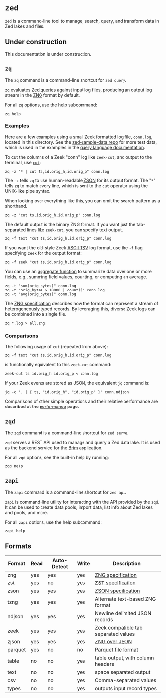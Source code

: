 # `zed`

`zed` is a command-line tool to manage, search, query, and transform
data in Zed lakes and files.

## Under construction

This documentation is under construction.

## `zq`

The `zq` command is a command-line shortcut for `zed query`.

`zq` evaluates [Zed queries](../../docs/language/README.md) against input log
  files, producing an output log stream in the [ZNG](../../docs/formats/zng.md)
  format by default.

For all `zq` options, use the help subcommand:

```
zq help
```

### Examples

Here are a few examples using a small Zeek formatted log file, `conn.log`,
located in this directory. See the
[zed-sample-data repo](https://github.com/brimdata/zed-sample-data) for more test
data, which is used in the examples in the
[query language documentation](../../docs/language/README.md).

To cut the columns of a Zeek "conn" log like `zeek-cut`, and output to the
 terminal, use [`cut`](../../docs/language/operators.md#cut):

```
zq -z "* | cut ts,id.orig_h,id.orig_p" conn.log
```

The `-z` tells `zq` to use human-readable [ZSON](../../docs/formats/zson.md)
for its output format. The "`*`"
tells `zq` to match every line, which is sent to the `cut` operator
using the UNIX-like pipe syntax.

When looking over everything like this, you can omit the search pattern
as a shorthand.
```
zq -z "cut ts,id.orig_h,id.orig_p" conn.log
```

The default output is the binary ZNG format. If you want just the tab-separated
 lines like `zeek-cut`, you can specify text output.
```
zq -f text "cut ts,id.orig_h,id.orig_p" conn.log
```
If you want the old-style Zeek [ASCII TSV](https://docs.zeek.org/en/master/log-formats.html#zeek-tsv-format-logs)
log format, use the `-f` flag specifying `zeek` for the output
format:
```
zq -f zeek "cut ts,id.orig_h,id.orig_p" conn.log
```
You can use an [aggregate function](../../docs/language/aggregate-functions.md) to summarize data over one or
more fields, e.g., summing field values, counting, or computing an average.
```
zq -t "sum(orig_bytes)" conn.log
zq -t "orig_bytes > 10000 | count()" conn.log
zq -t "avg(orig_bytes)" conn.log
```

The [ZNG specification](../../docs/formats/zng.md) describes how the format can
represent a stream of heterogeneously typed records. By leveraging this,
diverse Zeek logs can be combined into a single file.

```
zq *.log > all.zng
```

### Comparisons

The following usage of `cut` (repeated from above):

```
zq -f text "cut ts,id.orig_h,id.orig_p" conn.log
```

is functionally equivalent to this `zeek-cut` command:

```
zeek-cut ts id.orig_h id.orig_p < conn.log
```

If your Zeek events are stored as JSON, the equivalent `jq` command is:

```
jq -c '. | { ts, "id.orig_h", "id.orig_p" }' conn.ndjson
```

Comparisons of other simple operations and their relative performance are described
at the [performance](../../performance/README.md) page.

## `zqd`

The `zqd` command is a command-line shortcut for `zed serve`.

`zqd` serves a REST API used to manage and query a Zed data lake.
It is used as the backend service for the [Brim](https://github.com/brimdata/brim)
application.

For all `zqd` options, see the built-in help by running:

```
zqd help
```

## `zapi`

The `zapi` command is a command-line shortcut for `zed api`.

`zapi` is command-line utility for interacting with the API provided by the
`zqd`. It can be used to create data pools, import data, list info about
Zed lakes and pools, and more.

For all `zapi` options, use the help subcommand:

```
zapi help
```

## Formats

| Format | Read | Auto-Detect | Write | Description |
|--------|------|-------------|-------|-------------|
| zng | yes | yes | yes | [ZNG specification](../../docs/formats/zng.md) |
| zst | yes | no | yes | [ZST specification](../../docs/formats/zst.md) |
| zson | yes | yes | yes | [ZSON specification](../../docs/formats/zson.md) |
| tzng | yes | yes | yes | Alternate text-based ZNG format |
| ndjson | yes | yes | yes | Newline delimited JSON records |
| zeek  | yes | yes | yes | [Zeek compatible](https://docs.zeek.org/en/master/log-formats.html#zeek-tsv-format-logs) tab separated values |
| zjson | yes | yes | yes | [ZNG over JSON](../../docs/formats/zjson.md) |
| parquet | yes | no | no | [Parquet file format](https://github.com/apache/parquet-format#file-format)
| table | no | no | yes | table output, with column headers |
| text | no | no | yes | space separated output |
| csv | no | no | yes | Comma-separated values |
| types | no | no | yes | outputs input record types |

